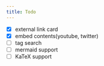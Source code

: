 ```yaml
---
title: Todo
---
```


- [x] external link card
- [x] embed contents(youtube, twitter)
- [ ] tag search
- [ ] mermaid support
- [ ] KaTeX support